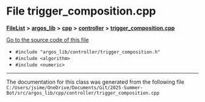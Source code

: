 

# File trigger\_composition.cpp



[**FileList**](files.md) **>** [**argos\_lib**](dir_f9cbf5730473812e84551a5945ef39f8.md) **>** [**cpp**](dir_cf4b00708d9639a2579b4441eb30ca52.md) **>** [**controller**](dir_449ae403f63c24360f06e13a33b5f84a.md) **>** [**trigger\_composition.cpp**](trigger__composition_8cpp.md)

[Go to the source code of this file](trigger__composition_8cpp_source.md)



* `#include "argos_lib/controller/trigger_composition.h"`
* `#include <algorithm>`
* `#include <numeric>`


































































------------------------------
The documentation for this class was generated from the following file `C:/Users/jsime/OneDrive/Documents/Git/2025-Summer-Bot/src/argos_lib/cpp/controller/trigger_composition.cpp`


